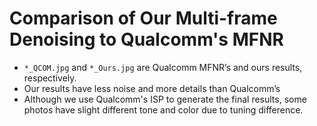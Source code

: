 # Comparison of Our Multi-frame Denoising to Qualcomm's MFNR
-	`*_QCOM.jpg` and `*_Ours.jpg` are Qualcomm MFNR’s and ours results, respectively.
- Our results have less noise and more details than Qualcomm’s
- Although we use Qualcomm's ISP to generate the final results, some photos have slight different tone and color due to tuning difference.
